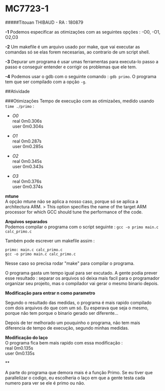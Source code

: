 # MC7723-1
#####Titouan THIBAUD - RA : 180879

**-1**  Podemos especificar as otimizações com as seguintes opções : -O0, -O1, O2,O3

**-2**  Um makefile é um arquivo usado por make, que vai executar as comandas só se elas forem necesarias, ao contrario de um script shell.

**-3** Depurar um programa é usar umas ferramentas para executa-lo passo a passo e conseguir entender e corrigir os problemas que ele tem.

**-4** Podemos usar o gdb com o seguinte comando : ```gdb primo```. O programa tem que ser compilado com a opção ```-g```.



##Atividade

###Otimizações
Tempo de execução com as otimizaões, medido usando ```time ./primo``` :

+ *O0*    
real	0m0.306s  
user	0m0.304s  

+ *O1*  
real	0m0.287s   
user	0m0.285s  

+ *O2*  
real	0m0.345s  
user	0m0.343s  

+ *O3*  
real	0m0.376s  
user	0m0.374s  

**mtune**   
    A opção mtune não se aplica a nosso caso, porque só se aplica a architectura ARM. 
    > This option specifies the name of the target ARM processor for which GCC should tune the performance of the code.

**Arquivos separados**    
Podemos compilar o programa com o script seguinte : 
```gcc -o primo main.c calc_primo.c```

Também pode escrever um makefile assim :    
```
primo: main.c calc_primo.c
gcc -o primo main.c calc_primo.c
```
Nesse caso so precisa rodar "make" para compilar o programa.

O programa gasta um tempo igual para ser excutado. A gente podia prever esse resultado : separar os arquivos só deixa mais facil para o programador organizar seu projeito, mas o compilador vai gerar o mesmo binario depois. 

**Modificação para entrar n como parametro**

Segundo o resultado das medidas, o programa é mais rapido compilado com dois arquivos do que com um só.
Eu esperava que seja o mesmo, porque não tem porque o binario gerado ser diferente...

Depois de ter melhorado um pouquinho o programa, não tem mais diferencia de tempo de execução, segundo minhas medidas.



**Modificação do laço**   
O programa fica bem mais rapido com essa modificação :  
  real	0m0.135s  
  user	0m0.135s  

**

A parte do programa que demora mais é a função Primo.
Se eu tiver que parallelizar o codigo, eu escolheria o laço em que a gente testa cada numero para ver se ele é primo ou não.






